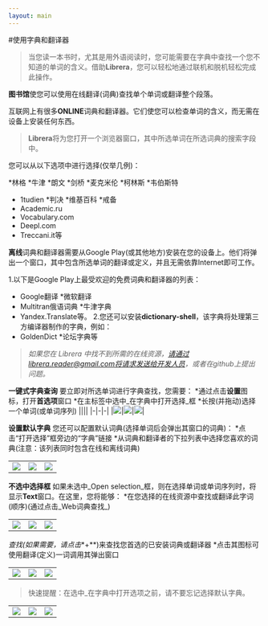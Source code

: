 ```yaml
---
layout: main
---
```


#使用字典和翻译器

>当您读一本书时，尤其是用外语阅读时，您可能需要在字典中查找一个您不知道的单词的含义。借助**Librera**，您可以轻松地通过联机和脱机轻松完成此操作。

**图书馆**使您可以使用在线翻译(词典)查找单个单词或翻译整个段落。

互联网上有很多**ONLINE**词典和翻译器。它们使您可以检查单词的含义，而无需在设备上安装任何东西。
> **Librera**将为您打开一个浏览器窗口，其中所选单词在所选词典的搜索字段中。
 
您可以从以下选项中进行选择(仅举几例)：

*林格
*牛津
*朗文
*剑桥
*麦克米伦
*柯林斯
*韦伯斯特
* 1tudien
*判决
*维基百科
*戒备
* Academic.ru
* Vocabulary.com
* Deepl.com
* Treccani.it等

**离线**词典和翻译器需要从Google Play(或其他地方)安装在您的设备上。他们将弹出一个窗口，其中包含所选单词的翻译或定义，并且无需依靠Internet即可工作。

1.以下是Google Play上最受欢迎的免费词典和翻译器的列表：
* Google翻译
*微软翻译
* Multitran俄语词典
*牛津字典
* Yandex.Translate等。
2.您还可以安装**dictionary-shell**，该字典将处理第三方编译器制作的字典，例如：
* GoldenDict
*论坛字典等
 
> **如果您在* Librera *中找不到所需的在线资源，请通过librera.reader@gmail.com将请求发送给开发人员，或者在github上提出问题。**

**一键式字典查询**
要立即对所选单词进行字典查找，您需要：
*通过点击**设置**图标，打开**首选项**窗口
*在主标签中选中_在字典中打开选择_框
*长按(并拖动)选择一个单词(或单词序列)
||||
|-|-|-|
|![](1.jpg)|![](2.jpg)|![](3.jpg)|

**设置默认字典**
您还可以配置默认词典(选择单词后会弹出其窗口的词典)：
*点击“打开选择”框旁边的“字典”链接
*从词典和翻译者的下拉列表中选择您喜欢的词典(注意：该列表同时包含在线和离线词典)

||||
|-|-|-|
|![](4.jpg)|![](55.jpg)|![](66.jpg)|

**不选中选择框**
如果未选中_Open selection_框，则在选择单词或单词序列时，将显示**Text**窗口。在这里，您将能够：
*在您选择的在线资源中查找或翻译此字词(顺序)(通过点击_Web词典查找_)

||||
|-|-|-|
|![](7.jpg)|![](8.jpg)|![](9.jpg)|

*查找(如果需要，请点击**+**)来查找您首选的已安装词典或翻译器
*点击其图标可使用翻译(定义)一词调用其弹出窗口

||||
|-|-|-|
|![](10.jpg)|![](11.jpg)|![](12.jpg)|

>快速提醒：在选中_在字典中打开选项之前，请不要忘记选择默认字典。

||||
|-|-|-|
|![](13.jpg)|![](55.jpg)|![](66.jpg)|
